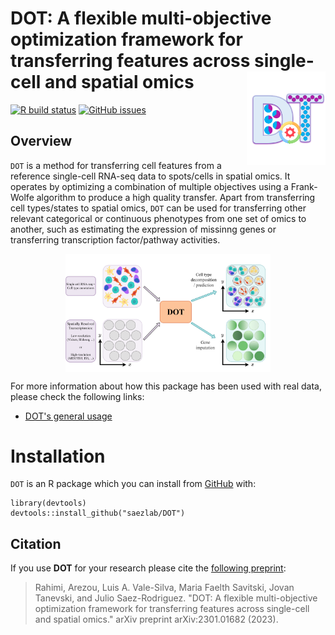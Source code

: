 # DOT: A flexible multi-objective optimization framework for transferring features across single-cell and spatial omics <img src="figures/DOT_icon.png" align="right" height = "150"/>

<!-- badges: start -->
[![R build status](https://github.com/saezlab/decoupleR/workflows/R-CMD-check-bioc/badge.svg)](https://github.com/saezlab/DOT/actions)
[![GitHub issues](https://img.shields.io/github/issues/saezlab/DOT)](https://github.com/saezlab/DOT/issues)

<!-- badges: end -->

## Overview

`DOT` is a method for transferring cell features from a reference single-cell RNA-seq data to spots/cells in spatial omics. It operates by optimizing a combination of multiple objectives using a Frank-Wolfe algorithm to produce a high quality transfer. Apart from transferring cell types/states to spatial omics, `DOT` can be used for transferring other relevant categorical or continuous phenotypes from one set of omics to another, such as estimating the expression of missinng genes or transferring transcription factor/pathway activities.
<p align="center" width="100%">
    <img src="figures/overview.png" align="center" width="65%">
</p>

For more information about how this package has been used with real data, please check the following links:

- [DOT's general usage](articles/DOT.md)

# Installation
`DOT` is an R package which you can install from [GitHub](https://github.com/) with:

```{r github_install, eval=FALSE}
library(devtools)
devtools::install_github("saezlab/DOT")
```

## Citation
If you use **DOT** for your research please cite the [following preprint](https://arxiv.org/abs/2301.01682): 

> Rahimi, Arezou, Luis A. Vale-Silva, Maria Faelth Savitski, Jovan Tanevski, and Julio Saez-Rodriguez. "DOT: A flexible multi-objective optimization framework for transferring features across single-cell and spatial omics." arXiv preprint arXiv:2301.01682 (2023).
